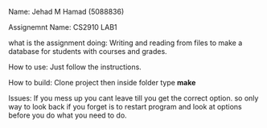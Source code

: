 Name: 
Jehad M Hamad (5088836)

Assignemnt Name:
CS2910 LAB1

what is the assignment doing:
Writing and reading from files to make a database for students with courses and grades.

How to use: 
Just follow the instructions.

How to build:
Clone project then inside folder type **make**

Issues:
If you mess up you cant leave till you get the correct option. so only way to look back if you forget is to restart program and look at options before you do what you need to do.

